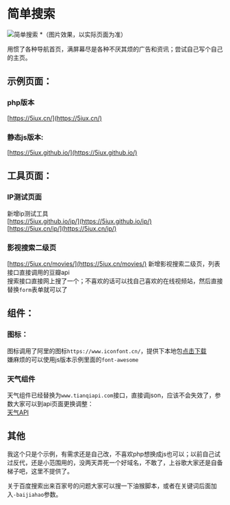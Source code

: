 # 简单搜索
![简单搜索](https://raw.githubusercontent.com/5iux/sou/master/img.gif)
*（图片效果，以实际页面为准）  

用惯了各种导航首页，满屏幕尽是各种不厌其烦的广告和资讯；尝试自己写个自己的主页。 

## 示例页面：    
 
### php版本  
[https://5iux.cn/](https://5iux.cn/)  
### 静态js版本:  
[https://5iux.github.io/](https://5iux.github.io/)  
  
  
## 工具页面：  

### IP测试页面  
新增ip测试工具  
[https://5iux.github.io/ip/](https://5iux.github.io/ip/)   
[https://5iux.cn/ip/](https://5iux.cn/ip/)   
### 影视搜索二级页  
[https://5iux.cn/movies/](https://5iux.cn/movies/) 
新增影视搜索二级页，列表接口直接调用的豆瓣api  
搜索接口直接网上搜了一个；不喜欢的话可以找自己喜欢的在线视频站，然后直接替换`form`表单就可以了  

## 组件：  

### 图标：
图标调用了阿里的图标`https://www.iconfont.cn/`，提供下本地包[点击下载](https://raw.githubusercontent.com/5iux/sou/master/icon.zip)  
嫌麻烦的可以使用js版本示例里面的`font-awesome`  
### 天气组件  
天气组件已经替换为`www.tianqiapi.com`接口，直接调json，应该不会失效了，参数大家可以到api页面更换调整：  
[天气API](https://www.tianqiapi.com/?action=v1)    

## 其他
我这个只是个示例，有需求还是自己改，不喜欢php想换成js也可以；以前自己试过反代，还是小范围用的，没两天弄死一个好域名，不敢了，上谷歌大家还是自备梯子吧，这里不提供了。  

关于百度搜索出来百家号的问题大家可以搜一下油猴脚本，或者在关键词后面加入`-baijiahao`参数。

